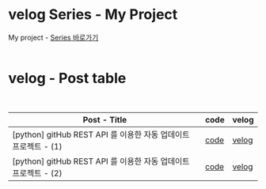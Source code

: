 # velog Series - My Project

My project - [Series 바로가기](https://velog.io/@kimjihong/series/MyPrograms)
<br><br>

# velog - Post table
<br>

| Post - Title | code | velog |
| ------------------------------------------------------------ | ------------------------------------------------------------ |  ------------------------------------------------------------ |
| [python] gitHub REST API 를 이용한 자동 업데이트 프로젝트 - (1) | [code](https://github.com/JiHongKim98/velog-post/tree/main/project/auto-update-logic) | [velog](https://velog.io/@kimjihong/auto-update-github-rest-api-1) |
| [python] gitHub REST API 를 이용한 자동 업데이트 프로젝트 - (2) | [code](https://github.com/JiHongKim98/velog-post/tree/main/project/auto-update-logic) | [velog](https://velog.io/@kimjihong/auto-update-github-rest-api-2) |